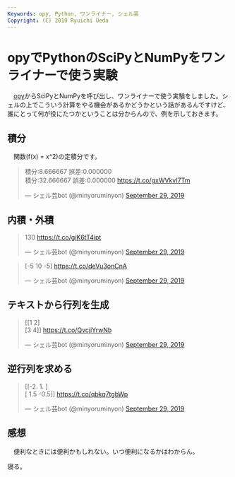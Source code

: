 ```yaml
---
Keywords: opy, Python, ワンライナー, シェル芸
Copyright: (C) 2019 Ryuichi Ueda
---
```


# opyでPythonのSciPyとNumPyをワンライナーで使う実験

　[opy](https://github.com/ryuichiueda/opy)からSciPyとNumPyを呼び出し、ワンライナーで使う実験をしました。シェルの上でこういう計算をやる機会があるかどうかという話があるんですけど、誰にとって何が役にたつかということは分からんので、例を示しておきます。

## 積分

　関数\(f(x) = x^2\)の定積分です。

<blockquote class="twitter-tweet" data-partner="tweetdeck"><p lang="ja" dir="ltr">積分:8.666667 誤差:0.000000<br>積分:32.666667 誤差:0.000000 <a href="https://t.co/gxWVkvI7Tm">https://t.co/gxWVkvI7Tm</a></p>&mdash; シェル芸bot (@minyoruminyon) <a href="https://twitter.com/minyoruminyon/status/1178183345462579200?ref_src=twsrc%5Etfw">September 29, 2019</a></blockquote>
<script async src="https://platform.twitter.com/widgets.js" charset="utf-8"></script>


## 内積・外積

<blockquote class="twitter-tweet" data-partner="tweetdeck"><p lang="und" dir="ltr">130 <a href="https://t.co/giK6tT4ipt">https://t.co/giK6tT4ipt</a></p>&mdash; シェル芸bot (@minyoruminyon) <a href="https://twitter.com/minyoruminyon/status/1178184665137434625?ref_src=twsrc%5Etfw">September 29, 2019</a></blockquote>
<script async src="https://platform.twitter.com/widgets.js" charset="utf-8"></script>


<blockquote class="twitter-tweet" data-partner="tweetdeck"><p lang="und" dir="ltr">[-5 10 -5] <a href="https://t.co/deVu3onCnA">https://t.co/deVu3onCnA</a></p>&mdash; シェル芸bot (@minyoruminyon) <a href="https://twitter.com/minyoruminyon/status/1178186320960638976?ref_src=twsrc%5Etfw">September 29, 2019</a></blockquote>
<script async src="https://platform.twitter.com/widgets.js" charset="utf-8"></script>


## テキストから行列を生成

<blockquote class="twitter-tweet" data-partner="tweetdeck"><p lang="und" dir="ltr">[[1 2]<br> [3 4]] <a href="https://t.co/QvcjiYrwNb">https://t.co/QvcjiYrwNb</a></p>&mdash; シェル芸bot (@minyoruminyon) <a href="https://twitter.com/minyoruminyon/status/1178189346903429121?ref_src=twsrc%5Etfw">September 29, 2019</a></blockquote>
<script async src="https://platform.twitter.com/widgets.js" charset="utf-8"></script>


## 逆行列を求める 

<blockquote class="twitter-tweet" data-partner="tweetdeck"><p lang="und" dir="ltr">[[-2.   1. ]<br> [ 1.5 -0.5]] <a href="https://t.co/qbkq7tgbWp">https://t.co/qbkq7tgbWp</a></p>&mdash; シェル芸bot (@minyoruminyon) <a href="https://twitter.com/minyoruminyon/status/1178189646305431553?ref_src=twsrc%5Etfw">September 29, 2019</a></blockquote>
<script async src="https://platform.twitter.com/widgets.js" charset="utf-8"></script>


## 感想

　便利なときには便利かもしれない。いつ便利になるかはわからん。


寝る。
